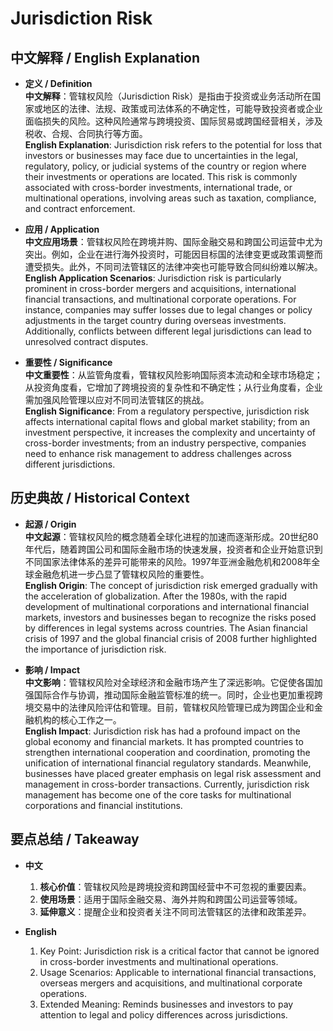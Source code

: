 # Jurisdiction Risk

## 中文解释 / English Explanation

* **定义 / Definition**  
  **中文解释**：管辖权风险（Jurisdiction Risk）是指由于投资或业务活动所在国家或地区的法律、法规、政策或司法体系的不确定性，可能导致投资者或企业面临损失的风险。这种风险通常与跨境投资、国际贸易或跨国经营相关，涉及税收、合规、合同执行等方面。  
  **English Explanation**: Jurisdiction risk refers to the potential for loss that investors or businesses may face due to uncertainties in the legal, regulatory, policy, or judicial systems of the country or region where their investments or operations are located. This risk is commonly associated with cross-border investments, international trade, or multinational operations, involving areas such as taxation, compliance, and contract enforcement.

* **应用 / Application**  
  **中文应用场景**：管辖权风险在跨境并购、国际金融交易和跨国公司运营中尤为突出。例如，企业在进行海外投资时，可能因目标国的法律变更或政策调整而遭受损失。此外，不同司法管辖区的法律冲突也可能导致合同纠纷难以解决。  
  **English Application Scenarios**: Jurisdiction risk is particularly prominent in cross-border mergers and acquisitions, international financial transactions, and multinational corporate operations. For instance, companies may suffer losses due to legal changes or policy adjustments in the target country during overseas investments. Additionally, conflicts between different legal jurisdictions can lead to unresolved contract disputes.

* **重要性 / Significance**  
  **中文重要性**：从监管角度看，管辖权风险影响国际资本流动和全球市场稳定；从投资角度看，它增加了跨境投资的复杂性和不确定性；从行业角度看，企业需加强风险管理以应对不同司法管辖区的挑战。  
  **English Significance**: From a regulatory perspective, jurisdiction risk affects international capital flows and global market stability; from an investment perspective, it increases the complexity and uncertainty of cross-border investments; from an industry perspective, companies need to enhance risk management to address challenges across different jurisdictions.

## 历史典故 / Historical Context

* **起源 / Origin**  
  **中文起源**：管辖权风险的概念随着全球化进程的加速而逐渐形成。20世纪80年代后，随着跨国公司和国际金融市场的快速发展，投资者和企业开始意识到不同国家法律体系的差异可能带来的风险。1997年亚洲金融危机和2008年全球金融危机进一步凸显了管辖权风险的重要性。  
  **English Origin**: The concept of jurisdiction risk emerged gradually with the acceleration of globalization. After the 1980s, with the rapid development of multinational corporations and international financial markets, investors and businesses began to recognize the risks posed by differences in legal systems across countries. The Asian financial crisis of 1997 and the global financial crisis of 2008 further highlighted the importance of jurisdiction risk.

* **影响 / Impact**  
  **中文影响**：管辖权风险对全球经济和金融市场产生了深远影响。它促使各国加强国际合作与协调，推动国际金融监管标准的统一。同时，企业也更加重视跨境交易中的法律风险评估和管理。目前，管辖权风险管理已成为跨国企业和金融机构的核心工作之一。  
  **English Impact**: Jurisdiction risk has had a profound impact on the global economy and financial markets. It has prompted countries to strengthen international cooperation and coordination, promoting the unification of international financial regulatory standards. Meanwhile, businesses have placed greater emphasis on legal risk assessment and management in cross-border transactions. Currently, jurisdiction risk management has become one of the core tasks for multinational corporations and financial institutions.

## 要点总结 / Takeaway

* **中文**  
  1. **核心价值**：管辖权风险是跨境投资和跨国经营中不可忽视的重要因素。
  2. **使用场景**：适用于国际金融交易、海外并购和跨国公司运营等领域。
  3. **延伸意义**：提醒企业和投资者关注不同司法管辖区的法律和政策差异。

* **English**  
  1. Key Point: Jurisdiction risk is a critical factor that cannot be ignored in cross-border investments and multinational operations.
  2. Usage Scenarios: Applicable to international financial transactions, overseas mergers and acquisitions, and multinational corporate operations.
  3. Extended Meaning: Reminds businesses and investors to pay attention to legal and policy differences across jurisdictions.